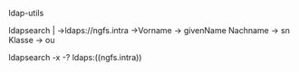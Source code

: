 ldap-utils

ldapsearch
	| ->ldaps://ngfs.intra
	->Vorname -> givenName
		Nachname -> sn
		Klasse -> ou

ldapsearch -x -? ldaps:((ngfs.intra))